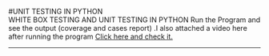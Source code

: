 #UNIT TESTING IN PYTHON <br>
WHITE BOX TESTING AND UNIT TESTING IN PYTHON
Run the Program and see the output (coverage and cases report) .I also attached a  video here after running the program  <a href="https://drive.google.com/file/d/1S7pC3esaFRM1AjzFvFFMId8M5kqIT9jB/view?usp=sharing">Click here and check it.</a>

---

